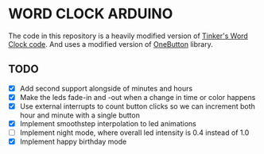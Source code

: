 # WORD CLOCK ARDUINO

The code in this repository is a heavily modified version of 
[Tinker's Word Clock code](http://www.instructables.com/id/Tinkers-Word-Clock-REVISITED-NOW-110-More-AWESOME-/). 
And uses a modified version of [OneButton](https://github.com/mathertel/OneButton) library.

## TODO
- [x] Add second support alongside of minutes and hours
- [x] Make the leds fade-in and -out when a change in time or color happens
- [x] Use external interrupts to count button clicks so we can increment both hour and minute with a single button
- [x] Implement smoothstep interpolation to led animations
- [ ] Implement night mode, where overall led intensity is 0.4 instead of 1.0
- [x] Implement happy birthday mode